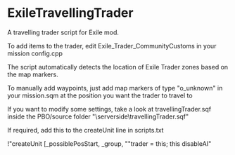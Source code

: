 # ExileTravellingTrader
A travelling trader script for Exile mod.

To add items to the trader, edit Exile_Trader_CommunityCustoms in your mission config.cpp

The script automatically detects the location of Exile Trader zones based on the map markers.

To manually add waypoints, just add map markers of type "o_unknown" in your mission.sqm at 
the position you want the trader to travel to

If you want to modify some settings, take a look at travellingTrader.sqf inside the PBO/source folder "\serverside\travellingTrader.sqf"

If required, add this to the createUnit line in scripts.txt

 !"createUnit [_possiblePosStart, _group, ""trader = this; this disableAI"
